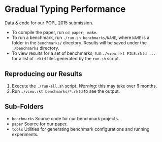 Gradual Typing Performance
==========================

Data & code for our POPL 2015 submission.

- To compile the paper, run `cd paper; make`.
- To run a benchmark, run `./run.sh benchmarks/NAME`, where `NAME` is a folder in the `benchmarks/` directory.
  Results will be saved under the  `./benchmarks` directory.
- To view results for a set of benchmarks, run `./view.rkt FILE.rktd ...` for a list of `.rktd` files generated by the `run.sh` script.


Reproducing our Results
-----------------------
1. Execute the `./run-all.sh` script. _Warning:_ this may take over 6 months.
2. Run `./view.rkt benchmarks/*.rktd` to see the output.


Sub-Folders
-----------
- `benchmarks` Source code for our benchmark projects.
- `paper` Source for our paper.
- `tools` Utilities for generating benchmark configurations and running experiments.
